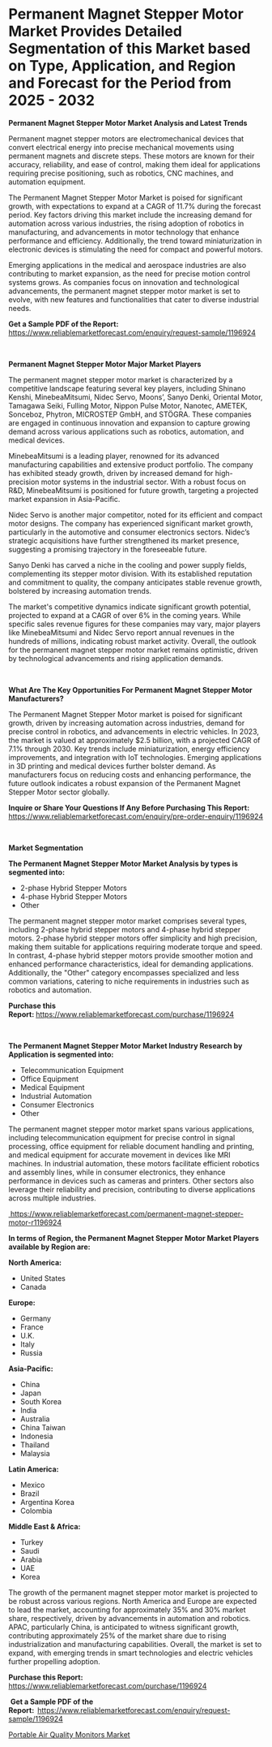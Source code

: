 <p><h1>Permanent Magnet Stepper Motor Market Provides Detailed Segmentation of this Market based on Type, Application, and Region and Forecast for the Period from 2025 - 2032</h1></p><p><strong>Permanent Magnet Stepper Motor Market Analysis and Latest Trends</strong></p>
<p><p>Permanent magnet stepper motors are electromechanical devices that convert electrical energy into precise mechanical movements using permanent magnets and discrete steps. These motors are known for their accuracy, reliability, and ease of control, making them ideal for applications requiring precise positioning, such as robotics, CNC machines, and automation equipment.</p><p>The Permanent Magnet Stepper Motor Market is poised for significant growth, with expectations to expand at a CAGR of 11.7% during the forecast period. Key factors driving this market include the increasing demand for automation across various industries, the rising adoption of robotics in manufacturing, and advancements in motor technology that enhance performance and efficiency. Additionally, the trend toward miniaturization in electronic devices is stimulating the need for compact and powerful motors. </p><p>Emerging applications in the medical and aerospace industries are also contributing to market expansion, as the need for precise motion control systems grows. As companies focus on innovation and technological advancements, the permanent magnet stepper motor market is set to evolve, with new features and functionalities that cater to diverse industrial needs.</p></p>
<p><strong>Get a Sample PDF of the Report:&nbsp;</strong> <a href="https://www.reliablemarketforecast.com/enquiry/request-sample/1196924?utm_campaign=1169&utm_medium=2&utm_source=Github&utm_content=ia&utm_term=10022025&utm_id=permanent-magnet-stepper-motor">https://www.reliablemarketforecast.com/enquiry/request-sample/1196924</a></p>
<p>&nbsp;</p>
<p><strong>Permanent Magnet Stepper Motor Major Market Players</strong></p>
<p><p>The permanent magnet stepper motor market is characterized by a competitive landscape featuring several key players, including Shinano Kenshi, MinebeaMitsumi, Nidec Servo, Moons’, Sanyo Denki, Oriental Motor, Tamagawa Seiki, Fulling Motor, Nippon Pulse Motor, Nanotec, AMETEK, Sonceboz, Phytron, MICROSTEP GmbH, and STÖGRA. These companies are engaged in continuous innovation and expansion to capture growing demand across various applications such as robotics, automation, and medical devices.</p><p>MinebeaMitsumi is a leading player, renowned for its advanced manufacturing capabilities and extensive product portfolio. The company has exhibited steady growth, driven by increased demand for high-precision motor systems in the industrial sector. With a robust focus on R&D, MinebeaMitsumi is positioned for future growth, targeting a projected market expansion in Asia-Pacific.</p><p>Nidec Servo is another major competitor, noted for its efficient and compact motor designs. The company has experienced significant market growth, particularly in the automotive and consumer electronics sectors. Nidec’s strategic acquisitions have further strengthened its market presence, suggesting a promising trajectory in the foreseeable future.</p><p>Sanyo Denki has carved a niche in the cooling and power supply fields, complementing its stepper motor division. With its established reputation and commitment to quality, the company anticipates stable revenue growth, bolstered by increasing automation trends.</p><p>The market's competitive dynamics indicate significant growth potential, projected to expand at a CAGR of over 6% in the coming years. While specific sales revenue figures for these companies may vary, major players like MinebeaMitsumi and Nidec Servo report annual revenues in the hundreds of millions, indicating robust market activity. Overall, the outlook for the permanent magnet stepper motor market remains optimistic, driven by technological advancements and rising application demands.</p></p>
<p>&nbsp;</p>
<p><strong>What Are The Key Opportunities For Permanent Magnet Stepper Motor Manufacturers?</strong></p>
<p><p>The Permanent Magnet Stepper Motor market is poised for significant growth, driven by increasing automation across industries, demand for precise control in robotics, and advancements in electric vehicles. In 2023, the market is valued at approximately $2.5 billion, with a projected CAGR of 7.1% through 2030. Key trends include miniaturization, energy efficiency improvements, and integration with IoT technologies. Emerging applications in 3D printing and medical devices further bolster demand. As manufacturers focus on reducing costs and enhancing performance, the future outlook indicates a robust expansion of the Permanent Magnet Stepper Motor sector globally.</p></p>
<p><strong>Inquire or Share Your Questions If Any Before Purchasing This Report:</strong> <a href="https://www.reliablemarketforecast.com/enquiry/pre-order-enquiry/1196924?utm_campaign=1169&utm_medium=2&utm_source=Github&utm_content=ia&utm_term=10022025&utm_id=permanent-magnet-stepper-motor">https://www.reliablemarketforecast.com/enquiry/pre-order-enquiry/1196924</a></p>
<p>&nbsp;</p>
<p><strong>Market Segmentation</strong></p>
<p><strong>The Permanent Magnet Stepper Motor Market Analysis by types is segmented into:</strong></p>
<p><ul><li>2-phase Hybrid Stepper Motors</li><li>4-phase Hybrid Stepper Motors</li><li>Other</li></ul></p>
<p><p>The permanent magnet stepper motor market comprises several types, including 2-phase hybrid stepper motors and 4-phase hybrid stepper motors. 2-phase hybrid stepper motors offer simplicity and high precision, making them suitable for applications requiring moderate torque and speed. In contrast, 4-phase hybrid stepper motors provide smoother motion and enhanced performance characteristics, ideal for demanding applications. Additionally, the "Other" category encompasses specialized and less common variations, catering to niche requirements in industries such as robotics and automation.</p></p>
<p><strong>Purchase this Report:&nbsp;</strong><a href="https://www.reliablemarketforecast.com/purchase/1196924?utm_campaign=1169&utm_medium=2&utm_source=Github&utm_content=ia&utm_term=10022025&utm_id=permanent-magnet-stepper-motor">https://www.reliablemarketforecast.com/purchase/1196924</a></p>
<p>&nbsp;</p>
<p><strong>The Permanent Magnet Stepper Motor Market Industry Research by Application is segmented into:</strong></p>
<p><ul><li>Telecommunication Equipment</li><li>Office Equipment</li><li>Medical Equipment</li><li>Industrial Automation</li><li>Consumer Electronics</li><li>Other</li></ul></p>
<p><p>The permanent magnet stepper motor market spans various applications, including telecommunication equipment for precise control in signal processing, office equipment for reliable document handling and printing, and medical equipment for accurate movement in devices like MRI machines. In industrial automation, these motors facilitate efficient robotics and assembly lines, while in consumer electronics, they enhance performance in devices such as cameras and printers. Other sectors also leverage their reliability and precision, contributing to diverse applications across multiple industries.</p></p>
<p><a href="https://www.reliablemarketforecast.com/permanent-magnet-stepper-motor-r1196924?utm_campaign=1169&utm_medium=2&utm_source=Github&utm_content=ia&utm_term=10022025&utm_id=permanent-magnet-stepper-motor">&nbsp;https://www.reliablemarketforecast.com/permanent-magnet-stepper-motor-r1196924</a></p>
<p><strong>In terms of Region, the Permanent Magnet Stepper Motor Market Players available by Region are:</strong></p>
<p>
    <p> <strong> North America: </strong>
        <ul>
            <li>United States</li>
            <li>Canada</li>
        </ul>
        </p> 
    <p> <strong> Europe: </strong>
        <ul>
            <li>Germany</li>
            <li>France</li>
            <li>U.K.</li>
            <li>Italy</li>
            <li>Russia</li>
        </ul>
        </p> 
    <p> <strong> Asia-Pacific: </strong>
        <ul>
            <li>China</li>
            <li>Japan</li>
            <li>South Korea</li>
            <li>India</li>
            <li>Australia</li>
            <li>China Taiwan</li>
            <li>Indonesia</li>
            <li>Thailand</li>
            <li>Malaysia</li>
        </ul>
        </p> 
    <p> <strong> Latin America: </strong>
        <ul>
            <li>Mexico</li>
            <li>Brazil</li>
            <li>Argentina Korea</li>
            <li>Colombia</li>
        </ul>
        </p> 
    <p> <strong> Middle East & Africa: </strong>
        <ul>
            <li>Turkey</li>
            <li>Saudi</li>
            <li>Arabia</li>
            <li>UAE</li>
            <li>Korea</li>
        </ul>
    </p>
    </p>
<p><p>The growth of the permanent magnet stepper motor market is projected to be robust across various regions. North America and Europe are expected to lead the market, accounting for approximately 35% and 30% market share, respectively, driven by advancements in automation and robotics. APAC, particularly China, is anticipated to witness significant growth, contributing approximately 25% of the market share due to rising industrialization and manufacturing capabilities. Overall, the market is set to expand, with emerging trends in smart technologies and electric vehicles further propelling adoption.</p></p>
<p><strong>Purchase this Report: </strong><a href="https://www.reliablemarketforecast.com/purchase/1196924?utm_campaign=1169&utm_medium=2&utm_source=Github&utm_content=ia&utm_term=10022025&utm_id=permanent-magnet-stepper-motor">https://www.reliablemarketforecast.com/purchase/1196924</a></p>
<p>&nbsp;<strong>Get a Sample PDF of the Report:&nbsp;&nbsp;</strong><a href="https://www.reliablemarketforecast.com/enquiry/request-sample/1196924?utm_campaign=1169&utm_medium=2&utm_source=Github&utm_content=ia&utm_term=10022025&utm_id=permanent-magnet-stepper-motor">https://www.reliablemarketforecast.com/enquiry/request-sample/1196924</a></p>
<p><strong></strong></p>
<p><p><a href="https://github.com/pizolina/Market-Research-Report-List-7/blob/main/portable-air-quality-monitors-market.md?utm_campaign=1169&utm_medium=2&utm_source=Github&utm_content=ia&utm_term=10022025&utm_id=permanent-magnet-stepper-motor">Portable Air Quality Monitors Market</a></p></p>